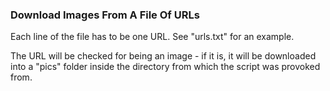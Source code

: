 ### Download Images From A File Of URLs

Each line of the file has to be one URL. See "urls.txt" for an example. 

The URL will be checked for being an image - if it is, it will be downloaded into a "pics" folder inside the directory from which the script was provoked from.

